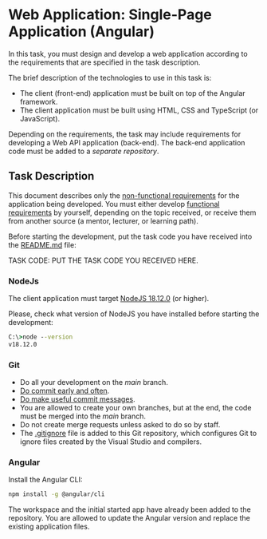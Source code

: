 # Web Application: Single-Page Application (Angular)

In this task, you must design and develop a web application according to the requirements that are specified in the task description.

The brief description of the technologies to use in this task is:
* The client (front-end) application must be built on top of the Angular framework.
* The client application must be built using HTML, CSS and TypeScript (or JavaScript).

Depending on the requirements, the task may include requirements for developing a Web API application (back-end). The back-end application code must be added to a *separate repository*.


## Task Description

This document describes only the [non-functional requirements](https://en.wikipedia.org/wiki/Non-functional_requirement) for the application being developed. You must either develop [functional requirements](https://en.wikipedia.org/wiki/Functional_requirement) by yourself, depending on the topic received, or receive them from another source (a mentor, lecturer, or learning path).

Before starting the development, put the task code you have received into the [README.md](README.md) file:

TASK CODE: PUT THE TASK CODE YOU RECEIVED HERE.


### NodeJs

The client application must target [NodeJS 18.12.0](https://nodejs.org/dist/v18.12.0) (or higher).

Please, check what version of NodeJS you have installed before starting the development:

```cmd
C:\>node --version
v18.12.0
```


### Git

* Do all your development on the *main* branch.
* [Do commit early and often](https://sethrobertson.github.io/GitBestPractices/).
* [Do make useful commit messages](https://sethrobertson.github.io/GitBestPractices/).
* You are allowed to create your own branches, but at the end, the code must be merged into the *main* branch.
* Do not create merge requests unless asked to do so by staff.
* The [.gitignore](.gitignore) file is added to this Git repository, which configures Git to ignore files created by the Visual Studio and compilers.


### Angular

Install the Angular CLI:

```sh
npm install -g @angular/cli
```

The workspace and the initial started app have already been added to the repository. You are allowed to update the Angular version and replace the existing application files.